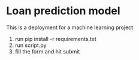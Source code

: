 # Loan prediction model
This is a deployment for a machine learning project
1. run pip install -r requirements.txt
2. run script.py
3. fill the form and hit submit
